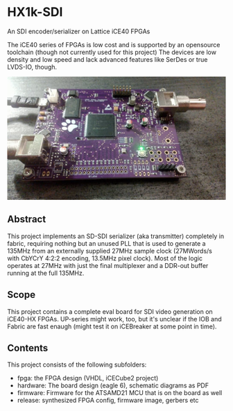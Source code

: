 # HX1k-SDI
An SDI encoder/serializer on Lattice iCE40 FPGAs

The iCE40 series of FPGAs is low cost and is supported by an opensource toolchain (though not currently used for this project)
The devices are low density and low speed and lack advanced features like SerDes or true LVDS-IO, though.

![board](board.jpg)

## Abstract
This project implements an SD-SDI serializer (aka transmitter) completely in fabric, requiring nothing but an unused PLL
that is used to generate a 135MHz from an externally supplied 27MHz sample clock (27MWords/s with CbYCrY 4:2:2 encoding, 
13.5MHz pixel clock).
Most of the logic operates at 27MHz with just the final multiplexer and a DDR-out buffer running at the full 135MHz.

## Scope
This project contains a complete eval board for SDI video generation on
iCE40-HX FPGAs. UP-series might work, too, but it's unclear if the IOB and Fabric are fast enaugh
(might test it on iCEBreaker at some point in time).

## Contents
This project consists of the following subfolders:
 * fpga: the FPGA design (VHDL, iCECube2 project)
 * hardware: The board design (eagle 6), schematic diagrams as PDF
 * firmware: Firmware for the ATSAMD21 MCU that is on the board as well
 * release: synthesized FPGA config, firmware image, gerbers etc

